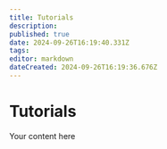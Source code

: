 ```yaml
---
title: Tutorials
description: 
published: true
date: 2024-09-26T16:19:40.331Z
tags: 
editor: markdown
dateCreated: 2024-09-26T16:19:36.676Z
---
```


# Tutorials
Your content here